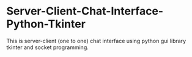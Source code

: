# Server-Client-Chat-Interface-Python-Tkinter
This is server-client (one to one) chat interface using python gui library tkinter and socket programming.

